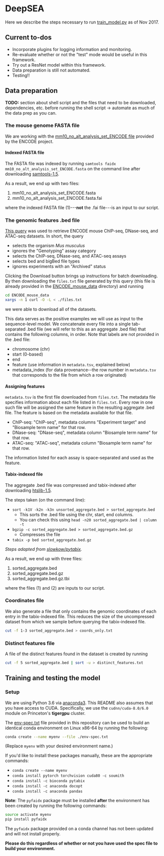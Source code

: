 # DeepSEA
Here we describe the steps necessary to run [train_model.py](train_model.py) as of Nov 2017.

## Current to-dos
- Incorporate plugins for logging information and monitoring.
- Re-evaluate whether or not the "test" mode would be useful in this framework.
- Try out a ResNet model within this framework.
- Data preparation is still not automated.
- Testing!!

## Data preparation

**TODO:** section about shell script and the files that need to be downloaded, dependencies, etc. before running the shell script -> automate as much of the data prep as you can.

### The mouse genome FASTA file
We are working with the [mm10_no_alt_analysis_set_ENCODE file](https://www.encodeproject.org/data-standards/reference-sequences/) provided by the ENCODE project.

#### Indexed FASTA file
The FASTA file was indexed by running `samtools faidx mm10_no_alt_analysis_set_ENCODE.fasta` on the command line after downloading [samtools-1.5](http://www.htslib.org/download/).

As a result, we end up with two files:
1. mm10_no_alt_analysis_set_ENCODE.fasta
2. mm10_no_alt_analysis_set_ENCODE.fasta.fai

where the indexed FASTA file (1)---**not** the .fai file---is an input to our script.

### The genomic features .bed file
[This query](https://www.encodeproject.org/search/?type=Experiment&assay_slims%21=Genotyping&assay_title=ChIP-seq&assay_title=DNase-seq&assay_title=ATAC-seq&replicates.library.biosample.donor.organism.scientific_name=Mus+musculus&files.file_type=bigBed+narrowPeak&files.file_type=bed+narrowPeak&files.file_type=bed+broadPeak&files.file_type=bigBed+broadPeak&files.file_type=bigBed+bed3%2B&files.file_type=bed+bed9&files.file_type=bigBed+bed9&status%21=archived) was used to retrieve ENCODE mouse ChIP-seq, DNase-seq, and ATAC-seq datasets.
In short, the query
- selects the organism _Mus musculus_
- ignores the "Genotyping" assay category
- selects the ChIP-seq, DNase-seq, and ATAC-seq assays
- selects bed and bigBed file types
- ignores experiments with an "Archived" status

Clicking the Download button brings up instructions for batch downloading.
By then downloading the `files.txt` file generated by this query (this file is already provided in the [ENCODE_mouse_data](ENCODE_mouse_data) directory) and running
```bash
cd ENCODE_mouse_data
xargs -n 1 curl -O -L < ./files.txt
```
we were able to download all of the datasets.

This data serves as the positive examples we will use as input to the sequence-level model.
We concatenate every file into a single tab-separated .bed file (we will refer to this as an aggregate .bed file) that contains the following columns, in order.
Note that labels are not provided in the .bed file:
- chromosome (chr)
- start (0-based)
- end
- feature (use information in `metadata.tsv`, explained below)
- metadata_index (for data provenance--the row number in `metadata.tsv` that corresponds to the file from which a row originated)

#### Assigning features
`metadata.tsv` is the first file downloaded from `files.txt`.
The metadata file specifies information about each file listed in `files.txt`.
Every row in one such file will be assigned the same feature in the resulting aggregate .bed file.
The feature is based on the metadata available for that file.
- ChIP-seq: "ChIP-seq", metadata columns "Experiment target" and "Biosample term name" for that row.
- DNase-seq: "DNase-seq", metadata column "Biosample term name" for that row.
- ATAC-seq: "ATAC-seq", metadata column "Biosample term name" for that row.

The information listed for each assay is space-separated and used as the feature.

#### Tabix-indexed file
The aggregate .bed file was compressed and tabix-indexed after downloading [htslib-1.5](http://www.htslib.org/download/).

The steps taken (on the command line):
- `sort -k1V -k2n -k3n unsorted_aggregate.bed > sorted_aggregate.bed`
    - This sorts the .bed file using the chr, start, end columns.
    - You can check this using `head -n20 sorted_aggregate.bed | column -t`
- `bgzip -c sorted_aggregate.bed > sorted_aggregate.bed.gz`
    - Compresses the file
- `tabix -p bed sorted_aggregate.bed.gz`

_Steps adapted from [slowkow/pytabix](https://github.com/slowkow/pytabix#how-to-prepare-a-file-for-tabix)._

As a result, we end up with three files:
1. sorted_aggregate.bed
2. sorted_aggregate.bed.gz
3. sorted_aggregate.bed.gz.tbi

where the files (1) and (2) are inputs to our script.

### Coordinates file
We also generate a file that only contains the genomic coordinates of each
entry in the tabix-indexed file. This reduces the size of the uncompressed
dataset from which we sample before querying the tabix-indexed file.

```bash
cut -f 1-3 sorted_aggregate.bed > coords_only.txt
```

### Distinct features file
A file of the distinct features found in the dataset is created by running

```bash
cut -f 5 sorted_aggregate.bed | sort -u > distinct_features.txt
```

## Training and testing the model

### Setup
We are using Python 3.6 via [anaconda3](https://www.anaconda.com/download/).
This README also assumes that you have access to CUDA.
Specifically, we use the `cudnn/cuda-8.0/6.0` module on Princeton's **tigergpu** cluster.

The [env-spec.txt](env-spec.txt) file provided in this repository can be used to build an identical conda environment on Linux x86-64 by running the following:
```bash
conda create --name myenv --file ./env-spec.txt
```
(Replace `myenv` with your desired environment name.)

If you'd like to install these packages manually, these are the appropriate commands:

- `conda create --name myenv`
- `conda install pytorch torchvision cuda80 -c soumith`
- `conda install -c bioconda pytabix`
- `conda install -c anaconda docopt`
- `conda install -c anaconda pandas`

**Note**: The `pyfaidx` package must be installed **after** the environment has been created by running the following commands:
```bash
source activate myenv
pip install pyfaidx
```
The `pyfaidx` package provided on a conda channel has not been updated and will not install properly.

**Please do this regardless of whether or not you have used the spec file to build your environment.**

